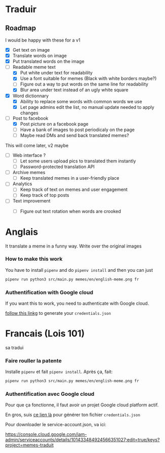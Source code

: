 # Traduir

## Roadmap

I would be happy with these for a v1

- [x] Get text on image
- [x] Translate words on image
- [x] Put translated words on the image
- [ ] Readable meme text 
  - [x] Put white under text for readability
  - [x] Use a font suitable for memes (Black with white borders maybe?)
  - [ ] Figure out a way to put words on the same line for readability
  - [x] Blur area under text instead of an ugly white square
- [x] Word dictionnary
  - [x] Ability to replace some words with common words we use
  - [x] Let page admins edit the list, no manual update needed to apply changes
- [ ] Post to facebook
  - [x] Post picture on a facebook page
  - [ ] Have a bank of images to post periodicaly on the page
  - [ ] Maybe read DMs and send back translated memes?

This will come later, v2 maybe

- [ ] Web interface ?
  - [ ] Let some users upload pics to translated them instantly
  - [ ] Password-protected translation API
- [ ] Archive memes
  - [ ] Keep translated memes in a user-friendly place
- [ ] Analytics
  - [ ] Keep track of text on memes and user engagement
  - [ ] Keep track of top posts
- [ ] Text improvement
  - [ ] Figure out text rotation when words are crooked
 

# Anglais

It translate a meme in a funny way. Write over the original images 

### How to make this work

You have to install `pipenv` and do `pipenv install` and then you can just 

``` sh
pipenv run python3 src/main.py memes/en/english-meme.png fr
```

### Authentification with Google cloud

If you want this to work, you need to authenticate with Google cloud.

[follow this linkg](https://cloud.google.com/docs/authentication/getting-started#linux-or-macos) to generate your `credentials.json` 

# Francais (Lois 101)

sa tradui

### Faire rouller la patente

Installe `pipenv` et fait `pipenv install`. Après ça, fait:

``` sh
pipenv run python3 src/main.py memes/en/english-meme.png fr
```

### Authentification avec Google cloud

Pour que ça fonctionne, il faut avoir un projet Google cloud platform actif.

En gros, suis [ce lien là](https://cloud.google.com/docs/authentication/getting-started#linux-or-macos) pour générer ton fichier `credentials.json` 

Pour downloader le service-account.json, va ici:

https://console.cloud.google.com/iam-admin/serviceaccounts/details/101433484924566351027;edit=true/keys?project=memes-traduit
